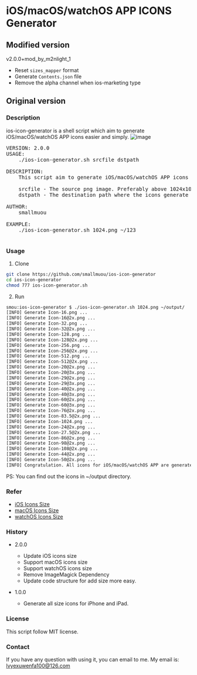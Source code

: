 # iOS/macOS/watchOS APP ICONS Generator

## Modified version

v2.0.0+mod_by_m2nlight_1

- Reset `sizes_mapper` format
- Generate `Contents.json` file
- Remove the alpha channel when ios-marketing type

## Original version

### Description
ios-icon-generator is a shell script which aim to generate iOS/macOS/watchOS APP icons easier and simply.
![image](https://github.com/smallmuou/ios-icon-generator/blob/master/ios-icon-generator.gif)
<pre>
VERSION: 2.0.0
USAGE:
    ./ios-icon-generator.sh srcfile dstpath

DESCRIPTION:
    This script aim to generate iOS/macOS/watchOS APP icons easier and simply.

    srcfile - The source png image. Preferably above 1024x1024
    dstpath - The destination path where the icons generate to.

AUTHOR:
    smallmuou<smallmuou@163.com>

EXAMPLE:
    ./ios-icon-generator.sh 1024.png ~/123

</pre>

### Usage

1. Clone
```bash
git clone https://github.com/smallmuou/ios-icon-generator
cd ios-icon-generator
chmod 777 ios-icon-generator.sh
```

2. Run
	
```bash
smou:ios-icon-generator $ ./ios-icon-generator.sh 1024.png ~/output/
[INFO] Generate Icon-16.png ...
[INFO] Generate Icon-16@2x.png ...
[INFO] Generate Icon-32.png ...
[INFO] Generate Icon-32@2x.png ...
[INFO] Generate Icon-128.png ...
[INFO] Generate Icon-128@2x.png ...
[INFO] Generate Icon-256.png ...
[INFO] Generate Icon-256@2x.png ...
[INFO] Generate Icon-512.png ...
[INFO] Generate Icon-512@2x.png ...
[INFO] Generate Icon-20@2x.png ...
[INFO] Generate Icon-20@3x.png ...
[INFO] Generate Icon-29@2x.png ...
[INFO] Generate Icon-29@3x.png ...
[INFO] Generate Icon-40@2x.png ...
[INFO] Generate Icon-40@3x.png ...
[INFO] Generate Icon-60@2x.png ...
[INFO] Generate Icon-60@3x.png ...
[INFO] Generate Icon-76@2x.png ...
[INFO] Generate Icon-83.5@2x.png ...
[INFO] Generate Icon-1024.png ...
[INFO] Generate Icon-24@2x.png ...
[INFO] Generate Icon-27.5@2x.png ...
[INFO] Generate Icon-86@2x.png ...
[INFO] Generate Icon-98@2x.png ...
[INFO] Generate Icon-108@2x.png ...
[INFO] Generate Icon-44@2x.png ...
[INFO] Generate Icon-50@2x.png ...
[INFO] Congratulation. All icons for iOS/macOS/watchOS APP are generate to the directory: /Users/smou/output/.
```
PS: You can find out the icons in ~/output directory.

### Refer
* [iOS Icons Size](https://developer.apple.com/design/human-interface-guidelines/ios/icons-and-images/app-icon/)
* [macOS Icons Size](https://developer.apple.com/design/human-interface-guidelines/macos/icons-and-images/app-icon/)	
* [watchOS Icons Size](https://developer.apple.com/design/human-interface-guidelines/watchos/icons-and-images/home-screen-icons/)

### History
* 2.0.0
    * Update iOS icons size
    * Support macOS icons size
    * Support watchOS icons size
    * Remove ImageMagick Dependency
    * Update code structure for add size more easy.

* 1.0.0
	* Generate all size icons for iPhone and iPad.

### License
This script follow MIT license.

### Contact
If you have any question with using it, you can email to me. My email is: lvyexuwenfa100@126.com
